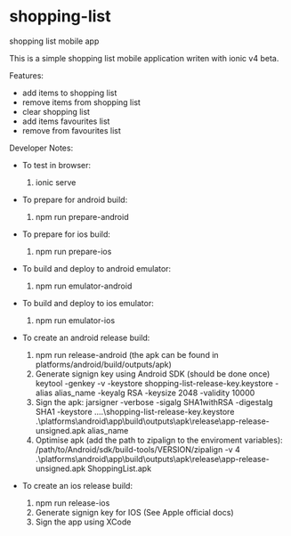 # shopping-list
shopping list mobile app

This is a simple shopping list mobile application writen with ionic v4 beta.

Features:
- add items to shopping list
- remove items from shopping list
- clear shopping list
- add items favourites list
- remove from favourites list


Developer Notes:
- To test in browser:
    1. ionic serve

- To prepare for android build:
    1. npm run prepare-android

- To prepare for ios build:
    1. npm run prepare-ios

- To build and deploy to android emulator:
    1. npm run emulator-android

- To build and deploy to ios emulator:
    1. npm run emulator-ios

- To create an android release build:
    1. npm run release-android
    (the apk can be found in platforms/android/build/outputs/apk)
    2. Generate signign key using Android SDK (should be done once)
        keytool -genkey -v -keystore shopping-list-release-key.keystore -alias alias_name -keyalg RSA -keysize 2048 -validity 10000
    3. Sign the apk:
         jarsigner -verbose -sigalg SHA1withRSA -digestalg SHA1 -keystore ..\..\shopping-list-release-key.keystore .\platforms\android\app\build\outputs\apk\release\app-release-unsigned.apk alias_name
    4. Optimise apk (add the path to zipalign to the enviroment variables):
        /path/to/Android/sdk/build-tools/VERSION/zipalign -v 4 .\platforms\android\app\build\outputs\apk\release\app-release-unsigned.apk ShoppingList.apk

- To create an ios release build:
    1. npm run release-ios
    2. Generate signign key for IOS (See Apple official docs)
    3. Sign the app using XCode
